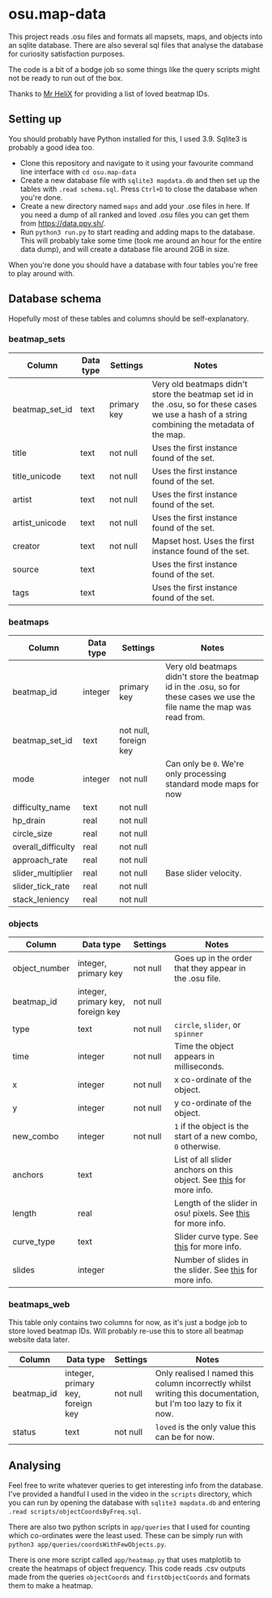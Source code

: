 # osu.map-data

This project reads .osu files and formats all mapsets, maps, and objects into an sqlite database. There are also several sql files that analyse the database for curiosity satisfaction purposes.

The code is a bit of a bodge job so some things like the query scripts might not be ready to run out of the box.

Thanks to [Mr HeliX](https://osu.ppy.sh/users/2330619) for providing a list of loved beatmap IDs.

## Setting up

You should probably have Python installed for this, I used 3.9. Sqlite3 is probably a good idea too.

- Clone this repository and navigate to it using your favourite command line interface with `cd osu.map-data`
- Create a new database file with `sqlite3 mapdata.db` and then set up the tables with `.read schema.sql`. Press `Ctrl+D` to close the database when you're done.
- Create a new directory named `maps` and add your .ose files in here. If you need a dump of all ranked and loved .osu files you can get them from https://data.ppy.sh/.
- Run `python3 run.py` to start reading and adding maps to the database. This will probably take some time (took me around an hour for the entire data dump), and will create a database file around 2GB in size.

When you're done you should have a database with four tables you're free to play around with.

## Database schema

Hopefully most of these tables and columns should be self-explanatory.

### beatmap_sets

| Column | Data type | Settings | Notes |
| ------ | --------- | -------- | ----- |
| beatmap_set_id | text | primary key | Very old beatmaps didn't store the beatmap set id in the .osu, so for these cases we use a hash of a string combining the metadata of the map. |
| title | text | not null | Uses the first instance found of the set. |
| title_unicode | text | not null | Uses the first instance found of the set. |
| artist | text | not null | Uses the first instance found of the set. |
| artist_unicode | text | not null | Uses the first instance found of the set.|
| creator | text | not null | Mapset host. Uses the first instance found of the set. |
| source | text | | Uses the first instance found of the set. |
| tags | text | | Uses the first instance found of the set. |

### beatmaps
| Column | Data type | Settings | Notes |
| ------ | --------- | -------- | ----- |
| beatmap_id | integer | primary key | Very old beatmaps didn't store the beatmap id in the .osu, so for these cases we use the file name the map was read from. |
| beatmap_set_id | text | not null, foreign key | |
| mode | integer | not null | Can only be `0`. We're only processing standard mode maps for now |
| difficulty_name | text | not null | |
| hp_drain | real | not null | |
| circle_size | real | not null | |
| overall_difficulty | real | not null | |
| approach_rate | real | not null | |
| slider_multiplier | real | not null | Base slider velocity. |
| slider_tick_rate | real | not null | |
| stack_leniency | real | not null | |

### objects
| Column | Data type | Settings | Notes |
| ------ | --------- | -------- | ----- |
| object_number | integer, primary key | not null | Goes up in the order that they appear in the .osu file. |
| beatmap_id | integer, primary key, foreign key | not null | |
| type | text | not null | `circle`, `slider`, or `spinner` |
| time | integer | not null | Time the object appears in milliseconds. |
| x | integer | not null | x co-ordinate of the object. |
| y | integer | not null | y co-ordinate of the object. |
| new_combo | integer | not null | `1` if the object is the start of a new combo, `0` otherwise. |
| anchors | text | | List of all slider anchors on this object. See [this](https://osu.ppy.sh/wiki/en/osu%21_File_Formats/Osu_%28file_format%29#sliders) for more info. |
| length | real | | Length of the slider in osu! pixels. See [this](https://osu.ppy.sh/wiki/en/osu%21_File_Formats/Osu_%28file_format%29#sliders) for more info. |
| curve_type | text | | Slider curve type. See [this](https://osu.ppy.sh/wiki/en/osu%21_File_Formats/Osu_%28file_format%29#sliders) for more info. |
| slides | integer | | Number of slides in the slider. See [this](https://osu.ppy.sh/wiki/en/osu%21_File_Formats/Osu_%28file_format%29#sliders) for more info. |

### beatmaps_web
This table only contains two columns for now, as it's just a bodge job to store loved beatmap IDs. Will probably re-use this to store all beatmap website data later.

| Column | Data type | Settings | Notes |
| ------ | --------- | -------- | ----- |
| beatmap_id | integer, primary key, foreign key | not null | Only realised I named this column incorrectly whilst writing this documentation, but I'm too lazy to fix it now. |
| status | text | not null | `loved` is the only value this can be for now. |

## Analysing

Feel free to write whatever queries to get interesting info from the database. I've provided a handful I used in the video in the `scripts` directory, which you can run by opening the database with `sqlite3 mapdata.db` and entering `.read scripts/objectCoordsByFreq.sql`.

There are also two python scripts in `app/queries` that I used for counting which co-ordinates were the least used. These can be simply run with `python3 app/queries/coordsWithFewObjects.py`.

There is one more script called `app/heatmap.py` that uses matplotlib to create the heatmaps of object frequency. This code reads .csv outputs made from the queries `objectCoords` and  `firstObjectCoords` and formats them to make a heatmap.
